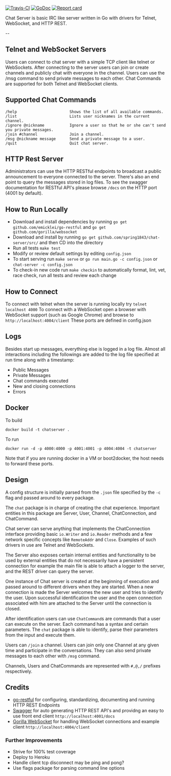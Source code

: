 [![Travis-CI](https://travis-ci.org/spring1843/chat-server.svg?branch=master)](https://travis-ci.org/spring1843/chat-server/) [![GoDoc](github.com/spring1843/chat-server?status.svg)](http://godoc.org/github.com/spring1843/chat-server) [![Report card](https://goreportcard.com/badge/github.com/spring1843/chat-server)](https://goreportcard.com/report/github.com/spring1843/chat-server)


Chat Server is basic IRC like server written in Go with drivers for Telnet, WebSocket, and HTTP REST.

--
## Telnet and WebSocket Servers
Users can connect to chat server with a simple TCP client like telnet or WebSockets. After connecting to the server users can join or create channels and publicly chat with everyone in the channel. Users can use the /msg command to send private messages to each other. Chat Commands are supported for both Telnet and WebSocket clients.

## Supported Chat Commands
    /help                       Shows the list of all available commands.
    /list                       Lists user nicknames in the current channel.
    /ignore @nickname	        Ignore a user so that he or she can't send you private messages.
    /join #channel              Join a channel.
    /msg @nickname message	    Send a private message to a user.
    /quit	                    Quit chat server.

## HTTP Rest Server
Administrators can use the HTTP RESTful endpoints to broadcast a public announcement to everyone connected to the server. There's also an end point to query the messages stored in log files. To see the swagger documentation for RESTful API's please browse ```/docs``` on the HTTP port (4001 by default).  

## How to Run Locally
- Download and install dependencies by running ```go get github.com/emicklei/go-restful``` and ```go get github.com/gorilla/websocket```
- Download and install by running  ```go get github.com/spring1843/chat-server/src/``` and then CD into the directory
- Run all tests ```make test```
- Modify or review default settings by editing ```config.json```
- To start serving run ```make serve``` or ```go run main.go -c config.json``` or ```chat-server -c config.json```
- To check-in new code run ```make checkin``` to automatically format, lint, vet, race check, run all tests and review each change

## How to Connect
To connect with telnet when the server is running locally try ```telnet localhost 4000```
To connect with a WebSocket open a browser with WebSocket support (such as Google Chrome) and browse to ```http://localhost:4004/client```
These ports are defined in config.json

## Logs
Besides start up messages, everything else is logged in a log file. Almost all interactions including the followings are added to the log file specified at run time along with a timestamp:
- Public Messages
- Private Messages
- Chat commands executed
- New and closing connections
- Errors

## Docker
To build
```
docker build -t chatserver .
```

To run
```
docker run -d -p 4000:4000 -p 4001:4001 -p 4004:4004 -t chatserver
```

Note that if you are running docker in a VM or boot2docker, the host needs to forward these ports. 

## Design

A config structure is initially parsed from the ```.json``` file specified by the ```-c``` flag and passed around to every package.  

The ```chat``` package is in charge of creating the chat experience. Important entities in this package are Server, User, Channel, ChatConnection, and ChatCommand.

Chat server can serve anything that implements the ChatConnection interface providing basic ```io.Writer``` and ```io.Reader``` methods and a few network specific concepts like ```RemoteAddr``` and ```Close```. Examples of such drivers in use are Telnet and WebSockets. 

The Server also exposes certain internal entities and functionality to be used by external entities that do not necessarily have a persistent connection for example the main file is able to attach a logger to the server, and the REST driver can query the server.
 
One instance of Chat server is created at the beginning of execution and passed around to different drivers when they are started. When a new connection is made the Server welcomes the new user and tries to identify the user. Upon successful identification the user and the open connection associated with him are attached to the Server until the connection is closed. 

After identification users can use ```ChatCommand```s are commands that a user can execute on the server. Each command has a syntax and certain parameters. The ```chat``` package is able to identify, parse their parameters from the input and execute them. 

Users can ```/join``` a channel. Users can join only one Channel at any given time and participate in the conversations. They can also send private messages to each other with ```/msg``` command.

Channels, Users and ChatCommands are represented with ```#,@,/``` prefixes respectively.

## Credits
* [go-restful](https://github.com/emicklei/go-restful) for configuring, standardizing, documenting and running HTTP REST Endpoints
* [Swagger](http://swagger.io/) for auto generating HTTP REST API's and providng an easy to use front end client ```http://localhost:4001/docs```
* [Gorilla WebSocket](https://github.com/gorilla/websocket) for handling WebSocket connections and example client ```http://localhost:4004/client```

### Further Improvements
- Strive for 100% test coverage
- Deploy to Heroku
- Handle client tcp disconnect may be ping and pong?
- Use flags package for parsing command line options
